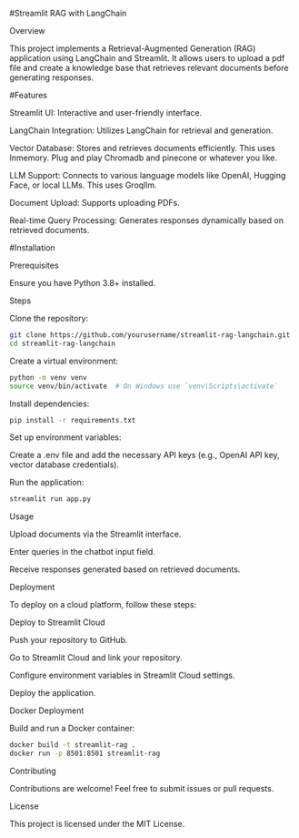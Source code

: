 #Streamlit RAG with LangChain

Overview

This project implements a Retrieval-Augmented Generation (RAG) application using LangChain and Streamlit. It allows users to upload a pdf file and create a knowledge base that retrieves relevant documents before generating responses.

#Features

Streamlit UI: Interactive and user-friendly interface.

LangChain Integration: Utilizes LangChain for retrieval and generation.

Vector Database: Stores and retrieves documents efficiently. This uses Inmemory. Plug and play Chromadb and pinecone or whatever you like.

LLM Support: Connects to various language models like OpenAI, Hugging Face, or local LLMs. This uses Groqllm.

Document Upload: Supports uploading PDFs.

Real-time Query Processing: Generates responses dynamically based on retrieved documents.

#Installation

Prerequisites

Ensure you have Python 3.8+ installed.

Steps

Clone the repository:
```bash
git clone https://github.com/yourusername/streamlit-rag-langchain.git
cd streamlit-rag-langchain
```
Create a virtual environment:
```bash
python -m venv venv
source venv/bin/activate  # On Windows use `venv\Scripts\activate`
```
Install dependencies:
```bash
pip install -r requirements.txt
```
Set up environment variables:

Create a .env file and add the necessary API keys (e.g., OpenAI API key, vector database credentials).

Run the application:
```bash
streamlit run app.py
```
Usage

Upload documents via the Streamlit interface.

Enter queries in the chatbot input field.

Receive responses generated based on retrieved documents.

Deployment

To deploy on a cloud platform, follow these steps:

Deploy to Streamlit Cloud

Push your repository to GitHub.

Go to Streamlit Cloud and link your repository.

Configure environment variables in Streamlit Cloud settings.

Deploy the application.

Docker Deployment

Build and run a Docker container:
```bash
docker build -t streamlit-rag .
docker run -p 8501:8501 streamlit-rag
```
Contributing

Contributions are welcome! Feel free to submit issues or pull requests.

License

This project is licensed under the MIT License.
